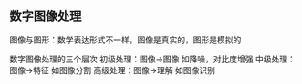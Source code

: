 ## 数字图像处理
图像与图形：数学表达形式不一样，图像是真实的，图形是模拟的

数字图像处理的三个层次
	初级处理：图像->图像  如降噪，对比度增强
	中级处理：图像->特征  如图像分割
	高级处理：图像->理解  如图像识别
